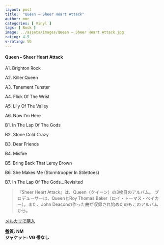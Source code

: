 ```yaml
---
layout: post
title:  "Queen – Sheer Heart Attack"
author: mmr
categories: [ Vinyl ]
tags: [ Rock ]
image: ../assets/images/Queen – Sheer Heart Attack.jpg
rating: 4.5
v-rating: VG
---
```


#### Queen – Sheer Heart Attack

A1. Brighton Rock

A2. Killer Queen

A3. Tenement Funster

A4. Flick Of The Wrist

A5. Lily Of The Valley

A6. Now I'm Here

B1. In The Lap Of The Gods

B2. Stone Cold Crazy

B3. Dear Friends

B4. Misfire

B5. Bring Back That Leroy Brown

B6. She Makes Me (Stormtrooper In Stilettoes)

B7. In The Lap Of The Gods...Revisited

> 『Sheer Heart Attack』は、Queen（クイーン）の3枚目のアルバム。
プロデューサーは、QueenとRoy Thomas Baker（ロイ・トーマス・ベイカー）。また、John Deaconの作った曲が収録され始めたのもこのアルバムから。

[メルカリで購入](https://jp.mercari.com/item/m74402889880)

<div class="mt-4 mb-4 d-flex align-items-center">
<strong class="mr-1">盤質: NM</strong>
</div>
<div class="mt-4 mb-4 d-flex align-items-center">
<strong class="mr-1">ジャケット: VG 帯なし</strong>
</div>
